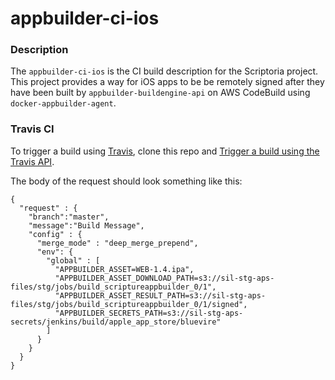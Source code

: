 # appbuilder-ci-ios

### Description

The `appbuilder-ci-ios` is the CI build description for the Scriptoria project. This project provides a way for iOS apps to be be remotely signed after they have been built by `appbuilder-buildengine-api` on AWS CodeBuild using `docker-appbuilder-agent`.

### Travis CI

To trigger a build using [Travis](https://travis-ci.org), clone this repo and [Trigger a build using the Travis API](https://docs.travis-ci.com/user/triggering-builds/).

The body of the request should look something like this:
```
{
  "request" : {
    "branch":"master",
    "message":"Build Message",
    "config" : {
      "merge_mode" : "deep_merge_prepend",
      "env": {
        "global" : [
          "APPBUILDER_ASSET=WEB-1.4.ipa",
          "APPBUILDER_ASSET_DOWNLOAD_PATH=s3://sil-stg-aps-files/stg/jobs/build_scriptureappbuilder_0/1",
          "APPBUILDER_ASSET_RESULT_PATH=s3://sil-stg-aps-files/stg/jobs/build_scriptureappbuilder_0/1/signed",
          "APPBUILDER_SECRETS_PATH=s3://sil-stg-aps-secrets/jenkins/build/apple_app_store/bluevire"
        ]
      }
    }
  }
}
```


